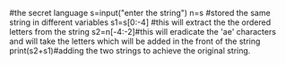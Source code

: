 #the secret language
s=input("enter the string")
n=s #stored the same string in different variables
s1=s[0:-4] #this will extract the the ordered letters from the string
s2=n[-4:-2]#this will eradicate the 'ae' characters and will take the letters which will be added in the front of the string
print(s2+s1)#adding the two strings to achieve the original string.

